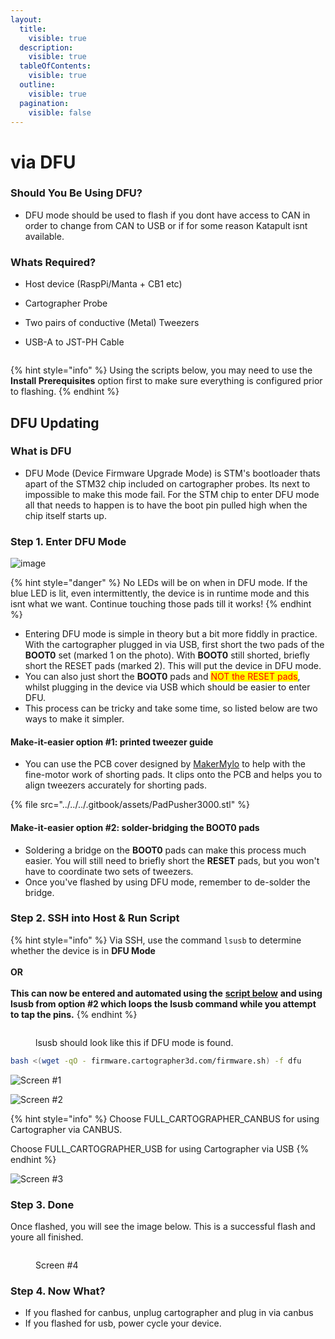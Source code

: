 ```yaml
---
layout:
  title:
    visible: true
  description:
    visible: true
  tableOfContents:
    visible: true
  outline:
    visible: true
  pagination:
    visible: false
---
```


# via DFU

### Should You Be Using DFU?

* DFU mode should be used to flash if you dont have access to CAN in order to change from CAN to USB or if for some reason Katapult isnt available.

### Whats Required?

* Host device (RaspPi/Manta + CB1 etc)
* Cartographer Probe
* Two pairs of conductive (Metal) Tweezers
*   USB-A to JST-PH Cable

    <figure><img src="https://github.com/user-attachments/assets/1c082c5d-44ff-43e1-b1bf-f70b4249a490" alt=""><figcaption></figcaption></figure>

{% hint style="info" %}
Using the scripts below, you may need to use the **Install Prerequisites** option first to make sure everything is configured prior to flashing.
{% endhint %}

## DFU Updating

### What is DFU

* DFU Mode (Device Firmware Upgrade Mode) is STM's bootloader thats apart of the STM32 chip included on cartographer probes. Its next to impossible to make this mode fail. For the STM chip to enter DFU mode all that needs to happen is to have the boot pin pulled high when the chip itself starts up.

### Step 1. Enter DFU Mode

![image](https://github.com/user-attachments/assets/b9d2581f-9b64-4e61-bc7f-e3382b0155ad)

{% hint style="danger" %}
No LEDs will be on when in DFU mode. If the blue LED is lit, even intermittently, the device is in runtime mode and this isnt what we want. Continue touching those pads till it works!
{% endhint %}

* Entering DFU mode is simple in theory but a bit more fiddly in practice. With the cartographer plugged in via USB, first short the two pads of the **BOOT0** set (marked 1 on the photo). With **BOOT0** still shorted, briefly short the RESET pads (marked 2). This will put the device in DFU mode.
* You can also just short the **BOOT0** pads and <mark style="color:red;">NOT the RESET pads</mark>, whilst plugging in the device via USB which should be easier to enter DFU.
* This process can be tricky and take some time, so listed below are two ways to make it simpler.

#### Make-it-easier option #1: printed tweezer guide

* You can use the PCB cover designed by [MakerMylo](https://www.youtube.com/@makermylo) to help with the fine-motor work of shorting pads. It clips onto the PCB and helps you to align tweezers accurately for shorting pads.

{% file src="../../../.gitbook/assets/PadPusher3000.stl" %}

#### Make-it-easier option #2: solder-bridging the **BOOT0** pads

* Soldering a bridge on the **BOOT0** pads can make this process much easier. You will still need to briefly short the **RESET** pads, but you won't have to coordinate two sets of tweezers.
* Once you've flashed by using DFU mode, remember to de-solder the bridge.

### Step 2. SSH into Host & Run Script

{% hint style="info" %}
Via SSH, use the command `lsusb` to determine whether the device is in **DFU Mode**\
\
**OR**\
\
**This can now be entered and automated using the** [**script below**](https://docs.cartographer3d.com/cartographer-probe/firmware/firmware-updating/via-dfu#step-2.-ssh-into-host-and-run-script) **and using lsusb from option #2 which loops the lsusb command while you attempt to tap the pins.**
{% endhint %}

<figure><img src="https://github.com/user-attachments/assets/5996588d-1049-458f-8aa4-82894c26168f" alt=""><figcaption><p>lsusb should look like this if DFU mode is found.</p></figcaption></figure>

```bash
bash <(wget -qO - firmware.cartographer3d.com/firmware.sh) -f dfu
```

![Screen #1](https://github.com/user-attachments/assets/b49c213b-cd06-44aa-8fb4-9989e4994957)

![Screen #2](https://github.com/user-attachments/assets/1a93eb97-8dff-446b-af7b-1fdf8dd7e38f)

{% hint style="info" %}
Choose FULL\_CARTOGRAPHER\_CANBUS for using Cartographer via CANBUS.

Choose FULL\_CARTOGRAPHER\_USB for using Cartographer via USB
{% endhint %}

![Screen #3](https://github.com/user-attachments/assets/6c187585-f4c2-4de6-965b-f12d873a9f6c)

### Step 3. Done

Once flashed, you will see the image below. This is a successful flash and youre all finished.

<figure><img src="https://github.com/user-attachments/assets/3c2caf92-916d-4180-a885-cbb6964a3133" alt=""><figcaption><p>Screen #4</p></figcaption></figure>

### Step 4. Now What?

* If you flashed for canbus, unplug cartographer and plug in via canbus
* If you flashed for usb, power cycle your device.
